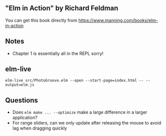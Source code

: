 "Elm in Action" by Richard Feldman
---

You can get this book directly from https://www.manning.com/books/elm-in-action

## Notes

- Chapter 1 is essentially all in the REPL sorry!

## elm-live

```console
elm-live src/PhotoGroove.elm --open --start-page=index.html -- --output=elm.js
```

## Questions

- Does `elm make ... --optimize` make a large difference in a larger
  application?
- For range sliders, can we only update after releasing the mouse to avoid
  lag when dragging quickly
